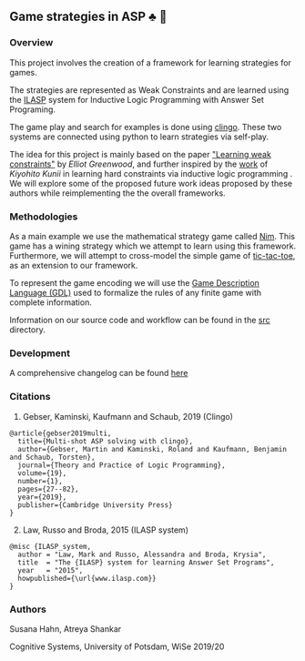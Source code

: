 ## Game strategies in ASP :clubs: :game_die:

### Overview

This project involves the creation of a framework for learning strategies for games.

The strategies are represented as Weak Constraints and are learned using the [ILASP](http://www.ilasp.com) system for Inductive Logic Programming with Answer Set Programing.

The game play and search for examples is done using [clingo](https://potassco.org/clingo/). These two systems are connected using python to learn strategies via self-play.

The idea for this project is mainly based on the paper ["Learning weak constraints"](https://www.imperial.ac.uk/media/imperial-college/faculty-of-engineering/computing/public/1718-ug-projects/Elliot-Greenwood-Learning-Player-Strategies-using-Weak-Constraints.pdf) by *Elliot Greenwood*, and further inspired by the [work](https://github.com/921kiyo/symbolic-rl) of *Kiyohito Kunii* in learning hard constraints via inductive logic programming . We will explore some of the proposed future work ideas proposed by these authors while reimplementing the the overall frameworks. 

### Methodologies

As a main example we use the mathematical strategy game called [Nim](https://en.wikipedia.org/wiki/Nim). This game has a wining strategy which we attempt to learn using this framework. Furthermore, we will attempt to cross-model the simple game of [tic-tac-toe](https://en.wikipedia.org/wiki/Tic-tac-toe), as an extension to our framework.

To represent the game encoding we will use the [Game Description Language (GDL)](https://en.wikipedia.org/wiki/Game_Description_Language) used to formalize the rules of any finite game with complete information.

Information on our source code and workflow can be found in the [src](/src) directory.

### Development

A comprehensive changelog can be found [here](/docs/todos.md)

### Citations

1. Gebser, Kaminski, Kaufmann and Schaub, 2019 (Clingo)

```
@article{gebser2019multi,
  title={Multi-shot ASP solving with clingo},
  author={Gebser, Martin and Kaminski, Roland and Kaufmann, Benjamin and Schaub, Torsten},
  journal={Theory and Practice of Logic Programming},
  volume={19},
  number={1},
  pages={27--82},
  year={2019},
  publisher={Cambridge University Press}
}
```

2. Law, Russo and Broda, 2015 (ILASP system)

```
@misc {ILASP_system,
  author = "Law, Mark and Russo, Alessandra and Broda, Krysia",
  title  = "The {ILASP} system for learning Answer Set Programs",
  year   = "2015",
  howpublished={\url{www.ilasp.com}}
}
```

### Authors

Susana Hahn, Atreya Shankar

Cognitive Systems, University of Potsdam, WiSe 2019/20
